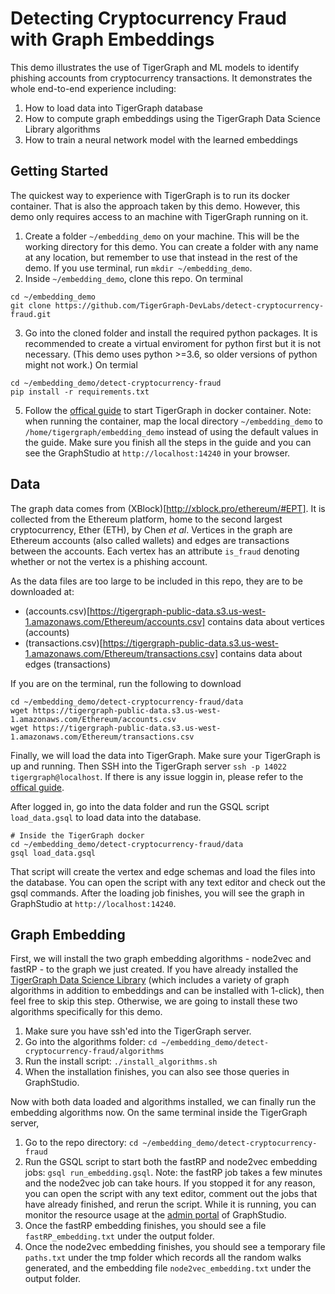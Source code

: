# Detecting Cryptocurrency Fraud with Graph Embeddings

This demo illustrates the use of TigerGraph and ML models to identify phishing accounts from cryptocurrency transactions. It demonstrates the whole end-to-end experience including:
1. How to load data into TigerGraph database
2. How to compute graph embeddings using the TigerGraph Data Science Library algorithms
3. How to train a neural network model with the learned embeddings

## Getting Started

The quickest way to experience with TigerGraph is to run its docker container. That is also the approach taken by this demo. However, this demo only requires access to an machine with TigerGraph running on it. 

1. Create a folder `~/embedding_demo` on your machine. This will be the working directory for this demo. You can create a folder with any name at any location, but remember to use that instead in the rest of the demo. If you use terminal, run `mkdir ~/embedding_demo`.
3. Inside `~/embedding_demo`, clone this repo. On terminal
```
cd ~/embedding_demo
git clone https://github.com/TigerGraph-DevLabs/detect-cryptocurrency-fraud.git
```
3. Go into the cloned folder and install the required python packages. It is recommended to create a virtual enviroment for python first but it is not necessary. (This demo uses python >=3.6, so older versions of python might not work.) On termial
```
cd ~/embedding_demo/detect-cryptocurrency-fraud
pip install -r requirements.txt
```
5. Follow the [offical guide](https://docs.tigergraph.com/start/get-started/docker) to start TigerGraph in docker container. Note: when running the container, map the local directory `~/embedding_demo` to `/home/tigergraph/embedding_demo` instead of using the default values in the guide. Make sure you finish all the steps in the guide and you can see the GraphStudio at `http://localhost:14240` in your browser.

## Data

The graph data comes from (XBlock)[http://xblock.pro/ethereum/#EPT]. It is collected from the Ethereum platform, home to the second largest cryptocurrency, Ether (ETH), by Chen *et al*. Vertices in the graph are Ethereum accounts (also called wallets) and edges are transactions between the accounts. Each vertex has an attribute `is_fraud` denoting whether or not the vertex is a phishing account. 

As the data files are too large to be included in this repo, they are to be downloaded at:
* (accounts.csv)[https://tigergraph-public-data.s3.us-west-1.amazonaws.com/Ethereum/accounts.csv] contains data about vertices (accounts)
* (transactions.csv)[https://tigergraph-public-data.s3.us-west-1.amazonaws.com/Ethereum/transactions.csv] contains data about edges (transactions)

If you are on the terminal, run the following to download
```
cd ~/embedding_demo/detect-cryptocurrency-fraud/data
wget https://tigergraph-public-data.s3.us-west-1.amazonaws.com/Ethereum/accounts.csv
wget https://tigergraph-public-data.s3.us-west-1.amazonaws.com/Ethereum/transactions.csv
```

Finally, we will load the data into TigerGraph. Make sure your TigerGraph is up and running. Then SSH into the TigerGraph server
`ssh -p 14022 tigergraph@localhost`. If there is any issue loggin in, please refer to the [offical guide](https://docs.tigergraph.com/start/get-started/docker). 

After logged in, go into the data folder and run the GSQL script `load_data.gsql` to load data into the database.
```
# Inside the TigerGraph docker
cd ~/embedding_demo/detect-cryptocurrency-fraud/data
gsql load_data.gsql
```
That script will create the vertex and edge schemas and load the files into the database. You can open the script with any text editor and check out the gsql commands. After the loading job finishes, you will see the graph in GraphStudio at `http://localhost:14240`. 

## Graph Embedding

First, we will install the two graph embedding algorithms - node2vec and fastRP - to the graph we just created. If you have already installed the [TigerGraph Data Science Library](https://github.com/tigergraph/gsql-graph-algorithms) (which includes a variety of graph algorithms in addition to embeddings and can be installed with 1-click), then feel free to skip this step. Otherwise, we are going to install these two algorithms specifically for this demo.
1. Make sure you have ssh'ed into the TigerGraph server.
2. Go into the algorithms folder: `cd ~/embedding_demo/detect-cryptocurrency-fraud/algorithms`
3. Run the install script: `./install_algorithms.sh`
4. When the installation finishes, you can also see those queries in GraphStudio.

Now with both data loaded and algorithms installed, we can finally run the embedding algorithms now. On the same terminal inside the TigerGraph server,
1. Go to the repo directory: `cd ~/embedding_demo/detect-cryptocurrency-fraud`
2. Run the GSQL script to start both the fastRP and node2vec embedding jobs: `gsql run_embedding.gsql`. Note: the fastRP job takes a few minutes and the node2vec job can take hours. If you stopped it for any reason, you can open the script with any text editor, comment out the jobs that have already finished, and rerun the script. While it is running, you can monitor the resource usage at the [admin portal](http://localhost:14240/admin/#/dashboard) of GraphStudio.
3. Once the fastRP embedding finishes, you should see a file `fastRP_embedding.txt` under the output folder.
4. Once the node2vec embedding finishes, you should see a temporary file `paths.txt` under the tmp folder which records all the random walks generated, and the embedding file `node2vec_embedding.txt` under the output folder.
